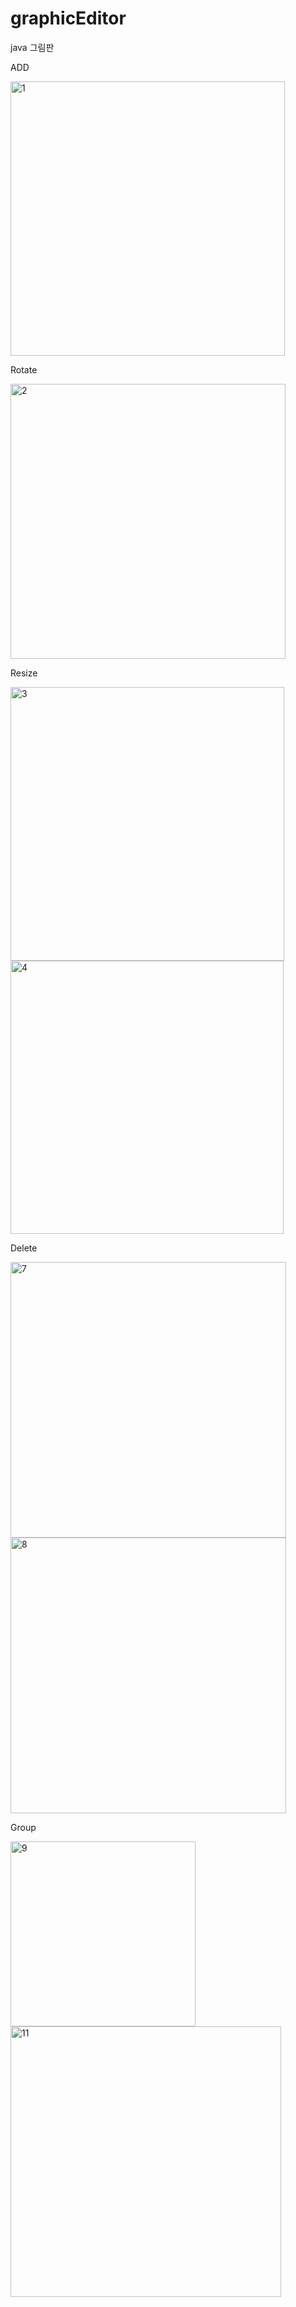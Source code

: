 # graphicEditor
java 그림판




ADD

<img width="439" alt="1" src="https://github.com/ssm00/graphicEditor/assets/97657265/e21457e5-203b-47fc-8414-5bddb1c40f7a">

Rotate

<img width="440" alt="2" src="https://github.com/ssm00/graphicEditor/assets/97657265/457de307-9d16-4339-8088-af57fc15df8d">


Resize

<img width="438" alt="3" src="https://github.com/ssm00/graphicEditor/assets/97657265/3d2d8e9a-02fd-4a18-97c7-b2358e78f6e7">
<img width="437" alt="4" src="https://github.com/ssm00/graphicEditor/assets/97657265/0b9f2bf7-72ad-4a70-8bbb-9f9b7fdf4de7">

Delete

<img width="441" alt="7" src="https://github.com/ssm00/graphicEditor/assets/97657265/9f8cd718-3762-4059-a1db-d18590288cf9">
<img width="441" alt="8" src="https://github.com/ssm00/graphicEditor/assets/97657265/7b3113f8-e9f7-4baf-bd95-8d0d8c646d0d">

Group

<img width="296" alt="9" src="https://github.com/ssm00/graphicEditor/assets/97657265/6bc5cc7b-355e-4a19-867c-b8640b6c6ff3">
<img width="433" alt="11" src="https://github.com/ssm00/graphicEditor/assets/97657265/2ac6d1f0-6d34-447d-9bc7-ca8b791023b0">

